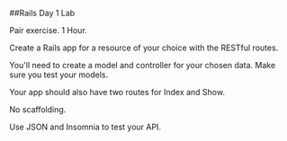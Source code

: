 ##Rails Day 1 Lab

Pair exercise. 1 Hour.

Create a Rails app for a resource of your choice with the RESTful routes.

You'll need to create a model and controller for your chosen data. Make sure you test your models. 

Your app should also have two routes for Index and Show. 

No scaffolding.

Use JSON and Insomnia to test your API.